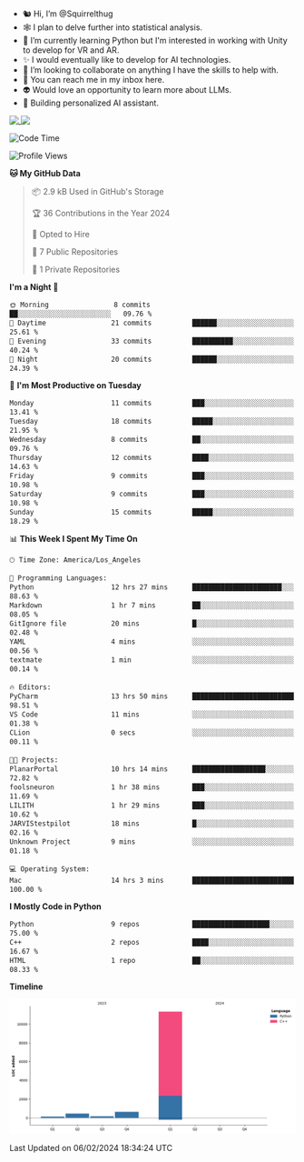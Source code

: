 - 🐿️ Hi, I’m @Squirrelthug
- 🕸️ I plan to delve further into statistical analysis.
- 🐍 I’m currently learning Python but I'm interested in working with Unity to develop for VR and AR.
- ✨ I would eventually like to develop for AI technologies.
- 🎃 I’m looking to collaborate on anything I have the skills to help with.
- 🔮 You can reach me in my inbox here.
- 👽 Would love an opportunity to learn more about LLMs.
- 🤖 Building personalized AI assistant.
<p></p>



<a href="https://github.com/anuraghazra/github-readme-stats">
  <img align="top" src="https://github-readme-stats.vercel.app/api?username=squirrelthug&show_icons=true&theme=darcula" />
</a>
<a href="https://git.io/streak-stats">
  <img align="top" src="https://streak-stats.demolab.com/?user=squirrelthug&theme=dark" />
</a>



<!--START_SECTION:waka-->
![Code Time](http://img.shields.io/badge/Code%20Time-23%20hrs%2023%20mins-blue)

![Profile Views](http://img.shields.io/badge/Profile%20Views-13-blue)

**🐱 My GitHub Data** 

> 📦 2.9 kB Used in GitHub's Storage 
 > 
> 🏆 36 Contributions in the Year 2024
 > 
> 💼 Opted to Hire
 > 
> 📜 7 Public Repositories 
 > 
> 🔑 1 Private Repositories 
 > 
**I'm a Night 🦉** 

```text
🌞 Morning                8 commits           ██░░░░░░░░░░░░░░░░░░░░░░░   09.76 % 
🌆 Daytime                21 commits          ██████░░░░░░░░░░░░░░░░░░░   25.61 % 
🌃 Evening                33 commits          ██████████░░░░░░░░░░░░░░░   40.24 % 
🌙 Night                  20 commits          ██████░░░░░░░░░░░░░░░░░░░   24.39 % 
```
📅 **I'm Most Productive on Tuesday** 

```text
Monday                   11 commits          ███░░░░░░░░░░░░░░░░░░░░░░   13.41 % 
Tuesday                  18 commits          █████░░░░░░░░░░░░░░░░░░░░   21.95 % 
Wednesday                8 commits           ██░░░░░░░░░░░░░░░░░░░░░░░   09.76 % 
Thursday                 12 commits          ████░░░░░░░░░░░░░░░░░░░░░   14.63 % 
Friday                   9 commits           ███░░░░░░░░░░░░░░░░░░░░░░   10.98 % 
Saturday                 9 commits           ███░░░░░░░░░░░░░░░░░░░░░░   10.98 % 
Sunday                   15 commits          █████░░░░░░░░░░░░░░░░░░░░   18.29 % 
```


📊 **This Week I Spent My Time On** 

```text
🕑︎ Time Zone: America/Los_Angeles

💬 Programming Languages: 
Python                   12 hrs 27 mins      ██████████████████████░░░   88.63 % 
Markdown                 1 hr 7 mins         ██░░░░░░░░░░░░░░░░░░░░░░░   08.05 % 
GitIgnore file           20 mins             █░░░░░░░░░░░░░░░░░░░░░░░░   02.48 % 
YAML                     4 mins              ░░░░░░░░░░░░░░░░░░░░░░░░░   00.56 % 
textmate                 1 min               ░░░░░░░░░░░░░░░░░░░░░░░░░   00.14 % 

🔥 Editors: 
PyCharm                  13 hrs 50 mins      █████████████████████████   98.51 % 
VS Code                  11 mins             ░░░░░░░░░░░░░░░░░░░░░░░░░   01.38 % 
CLion                    0 secs              ░░░░░░░░░░░░░░░░░░░░░░░░░   00.11 % 

🐱‍💻 Projects: 
PlanarPortal             10 hrs 14 mins      ██████████████████░░░░░░░   72.82 % 
foolsneuron              1 hr 38 mins        ███░░░░░░░░░░░░░░░░░░░░░░   11.69 % 
LILITH                   1 hr 29 mins        ███░░░░░░░░░░░░░░░░░░░░░░   10.62 % 
JARVIStestpilot          18 mins             █░░░░░░░░░░░░░░░░░░░░░░░░   02.16 % 
Unknown Project          9 mins              ░░░░░░░░░░░░░░░░░░░░░░░░░   01.18 % 

💻 Operating System: 
Mac                      14 hrs 3 mins       █████████████████████████   100.00 % 
```

**I Mostly Code in Python** 

```text
Python                   9 repos             ███████████████████░░░░░░   75.00 % 
C++                      2 repos             ████░░░░░░░░░░░░░░░░░░░░░   16.67 % 
HTML                     1 repo              ██░░░░░░░░░░░░░░░░░░░░░░░   08.33 % 
```



**Timeline**

![Lines of Code chart](https://raw.githubusercontent.com/Squirrelthug/Squirrelthug/main/assets/bar_graph.png)


 Last Updated on 06/02/2024 18:34:24 UTC
<!--END_SECTION:waka-->

